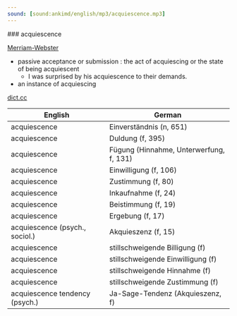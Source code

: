 ```yaml
---
sound: [sound:ankimd/english/mp3/acquiescence.mp3]
---
```


\### acquiescence

[Merriam-Webster](https://www.merriam-webster.com/dictionary/acquiescence)

- passive acceptance or submission : the act of acquiescing or the state of being acquiescent
    - I was surprised by his acquiescence to their demands.
- an instance of acquiescing

[dict.cc](https://www.dict.cc/acquiescence)

| English        | German       |
| -------------- | ------------ |
| acquiescence | Einverständnis (n, 651) |
| acquiescence | Duldung (f, 395) |
| acquiescence | Fügung (Hinnahme, Unterwerfung, f, 131) |
| acquiescence | Einwilligung (f, 106) |
| acquiescence | Zustimmung (f, 80) |
| acquiescence | Inkaufnahme (f, 24) |
| acquiescence | Beistimmung (f, 19) |
| acquiescence | Ergebung (f, 17) |
| acquiescence (psych., sociol.) | Akquieszenz (f, 15) |
| acquiescence | stillschweigende Billigung (f) |
| acquiescence | stillschweigende Einwilligung (f) |
| acquiescence | stillschweigende Hinnahme (f) |
| acquiescence | stillschweigende Zustimmung (f) |
| acquiescence tendency (psych.) | Ja-Sage-Tendenz (Akquieszenz, f) |
